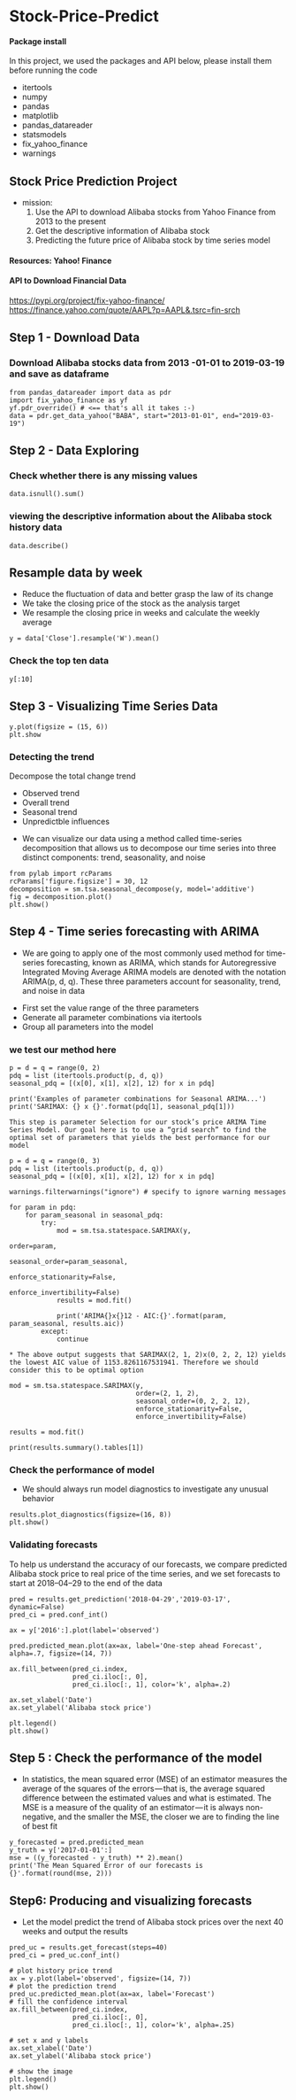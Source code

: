 # Stock-Price-Predict
#### Package install 
In this project, we used the packages and API below, please install them before running the code
* itertools
* numpy
* pandas
* matplotlib
* pandas_datareader
* statsmodels
* fix_yahoo_finance
* warnings

## Stock Price Prediction Project
* mission: 
    1. Use the API to download Alibaba stocks from Yahoo Finance from 2013 to the present
    2. Get the descriptive information of Alibaba stock
    3. Predicting the future price of Alibaba stock by time series model
    
#### Resources: Yahoo! Finance 
#### API to Download Financial Data
https://pypi.org/project/fix-yahoo-finance/
https://finance.yahoo.com/quote/AAPL?p=AAPL&.tsrc=fin-srch

## Step 1 - Download Data
### Download Alibaba stocks data from 2013 -01-01 to 2019-03-19 and save as dataframe

```
from pandas_datareader import data as pdr
import fix_yahoo_finance as yf
yf.pdr_override() # <== that's all it takes :-)
data = pdr.get_data_yahoo("BABA", start="2013-01-01", end="2019-03-19")
```

## Step 2 - Data Exploring
### Check whether there is any missing values
```
data.isnull().sum()
```
### viewing the descriptive information about the Alibaba stock history data  
```
data.describe()
```
## Resample data by week
* Reduce the fluctuation of data and better grasp the law of its change
* We take the closing price of the stock as the analysis target
* We resample the closing price in weeks and calculate the weekly average
```
y = data['Close'].resample('W').mean()
```
### Check the top ten data 
```
y[:10]
```
## Step 3 - Visualizing Time Series Data
```
y.plot(figsize = (15, 6))
plt.show
```
### Detecting the trend<rb>
   Decompose the total change trend
* Observed trend
* Overall trend
* Seasonal trend
* Unpredictble influences

- We can visualize our data using a method called time-series decomposition that allows us to decompose our time series into three distinct components: trend, seasonality, and noise
```
from pylab import rcParams
rcParams['figure.figsize'] = 30, 12
decomposition = sm.tsa.seasonal_decompose(y, model='additive')
fig = decomposition.plot()
plt.show()
```

## Step 4 - Time series forecasting with ARIMA
- We are going to apply one of the most commonly used method for time-series forecasting, known as ARIMA, which stands for Autoregressive Integrated Moving Average
ARIMA models are denoted with the notation ARIMA(p, d, q). These three parameters account for seasonality, trend, and noise in data
* First set the value range of the three parameters
* Generate all parameter combinations via itertools
* Group all parameters into the model

### we test our method here
```
p = d = q = range(0, 2)
pdq = list (itertools.product(p, d, q))
seasonal_pdq = [(x[0], x[1], x[2], 12) for x in pdq]

print('Examples of parameter combinations for Seasonal ARIMA...')
print('SARIMAX: {} x {}'.format(pdq[1], seasonal_pdq[1]))
```
```
This step is parameter Selection for our stock’s price ARIMA Time Series Model. Our goal here is to use a “grid search” to find the optimal set of parameters that yields the best performance for our model

p = d = q = range(0, 3)
pdq = list (itertools.product(p, d, q))
seasonal_pdq = [(x[0], x[1], x[2], 12) for x in pdq]

warnings.filterwarnings("ignore") # specify to ignore warning messages

for param in pdq:
    for param_seasonal in seasonal_pdq:
        try: 
            mod = sm.tsa.statespace.SARIMAX(y,
                                                               order=param,
                                                               seasonal_order=param_seasonal,
                                                               enforce_stationarity=False,
                                                               enforce_invertibility=False)
            results = mod.fit()
            
            print('ARIMA{}x{}12 - AIC:{}'.format(param, param_seasonal, results.aic))
        except:
            continue
```
```
* The above output suggests that SARIMAX(2, 1, 2)x(0, 2, 2, 12) yields the lowest AIC value of 1153.8261167531941. Therefore we should consider this to be optimal option

mod = sm.tsa.statespace.SARIMAX(y,
                                order=(2, 1, 2),
                                seasonal_order=(0, 2, 2, 12),
                                enforce_stationarity=False,
                                enforce_invertibility=False)

results = mod.fit()

print(results.summary().tables[1])
```

### Check the performance of model
* We should always run model diagnostics to investigate any unusual behavior
```
results.plot_diagnostics(figsize=(16, 8))
plt.show()
```

### Validating forecasts
To help us understand the accuracy of our forecasts, we compare predicted Alibaba stock price to real price of the time series, and we set forecasts to start at 2018–04–29 to the end of the data

```
pred = results.get_prediction('2018-04-29','2019-03-17', dynamic=False)
pred_ci = pred.conf_int()

ax = y['2016':].plot(label='observed')

pred.predicted_mean.plot(ax=ax, label='One-step ahead Forecast', alpha=.7, figsize=(14, 7))

ax.fill_between(pred_ci.index,
                pred_ci.iloc[:, 0],
                pred_ci.iloc[:, 1], color='k', alpha=.2)

ax.set_xlabel('Date')
ax.set_ylabel('Alibaba stock price')

plt.legend()
plt.show()
```

## Step 5 : Check the performance of the model
* In statistics, the mean squared error (MSE) of an estimator measures the average of the squares of the errors — that is, the average squared difference between the estimated values and what is estimated. The MSE is a measure of the quality of an estimator — it is always non-negative, and the smaller the MSE, the closer we are to finding the line of best fit

```
y_forecasted = pred.predicted_mean
y_truth = y['2017-01-01':]
mse = ((y_forecasted - y_truth) ** 2).mean()
print('The Mean Squared Error of our forecasts is {}'.format(round(mse, 2)))
```

## Step6: Producing and visualizing forecasts
* Let the model predict the trend of Alibaba stock prices over the next 40 weeks and output the results 

```
pred_uc = results.get_forecast(steps=40)
pred_ci = pred_uc.conf_int()

# plot history price trend 
ax = y.plot(label='observed', figsize=(14, 7))
# plot the prediction trend 
pred_uc.predicted_mean.plot(ax=ax, label='Forecast')
# fill the confidence interval 
ax.fill_between(pred_ci.index,
                pred_ci.iloc[:, 0],
                pred_ci.iloc[:, 1], color='k', alpha=.25)

# set x and y labels 
ax.set_xlabel('Date')
ax.set_ylabel('Alibaba stock price')

# show the image 
plt.legend()
plt.show()
```
